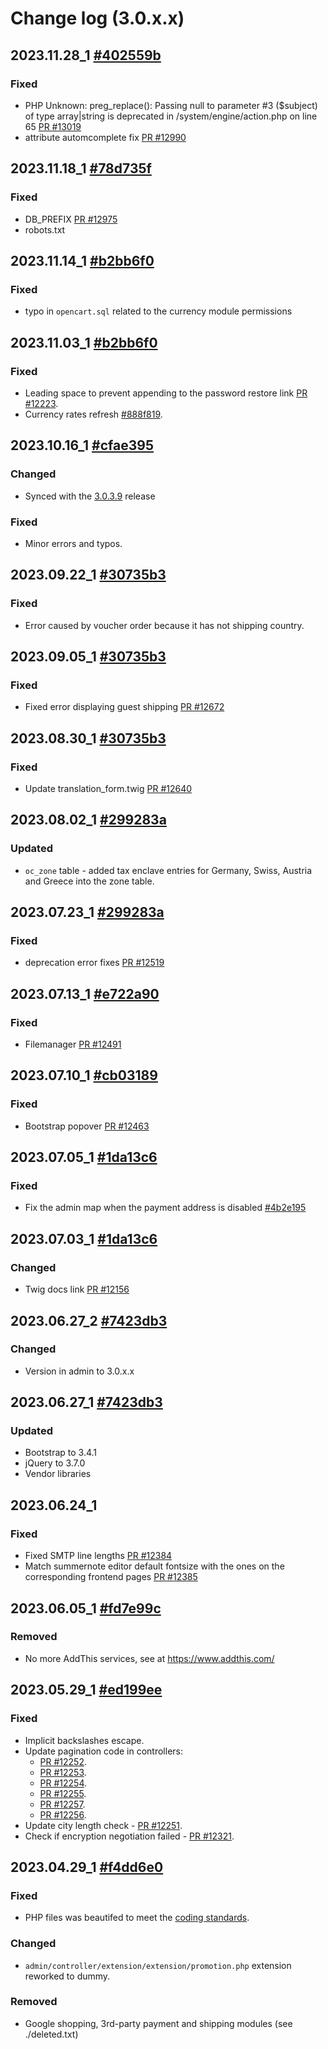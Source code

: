 # Change log (3.0.x.x)

## 2023.11.28_1 [#402559b](https://github.com/opencart/opencart/commit/402559b4ad68624d6d6cd5c21e0f978aee3b07bd)
### Fixed
- PHP Unknown:  preg_replace(): Passing null to parameter #3 ($subject) of type array|string is deprecated in /system/engine/action.php on line 65 [PR #13019](https://github.com/opencart/opencart/pull/13019/commits/03da248d50932f78fc82b84efc37ba1430f79a2b)
- attribute automcomplete fix [PR #12990](https://github.com/opencart/opencart/pull/12990/commits/fa43add7c0646f14eea8ba04fe783c3c796a49bf#)

## 2023.11.18_1 [#78d735f](https://github.com/opencart/opencart/commit/78d735f36e43dfbba61319ab8dcd32ce57b7724f)
### Fixed
- DB_PREFIX [PR #12975](https://github.com/opencart/opencart/pull/12975/commits/09873d2052b003d27ec55da63e5b362d2dfb1eb4)
- robots.txt

## 2023.11.14_1 [#b2bb6f0](https://github.com/opencart/opencart/commit/b2bb6f07a8f9c53639f708933b8c6cef14631b95)
### Fixed
- typo in `opencart.sql` related to the currency module permissions

## 2023.11.03_1 [#b2bb6f0](https://github.com/opencart/opencart/commit/b2bb6f07a8f9c53639f708933b8c6cef14631b95)
### Fixed
- Leading space to prevent appending to the password restore link [PR #12223](https://github.com/opencart/opencart/pull/12223/commits/975cffca9866518aa5c3101dcc49d92c1d9f40aa).
- Currency rates refresh [#888f819](https://github.com/opencart/opencart/commit/888f819cfe79d7eace05c400a4beed1328c8ae0d).

## 2023.10.16_1 [#cfae395](https://github.com/opencart/opencart/commit/cfae395219c070b132cc10aa9522ad9b052d52e5)
### Changed
- Synced with the [3.0.3.9](https://github.com/ocmod-space/opencart/releases/tag/3.0.3.9) release
### Fixed
- Minor errors and typos.

## 2023.09.22_1 [#30735b3](https://github.com/opencart/opencart/commit/30735b314f953ffdf582e57aba1387fc6c0050ab)
### Fixed
- Error caused by voucher order because it has not shipping country.

## 2023.09.05_1 [#30735b3](https://github.com/opencart/opencart/commit/30735b314f953ffdf582e57aba1387fc6c0050ab)
### Fixed
- Fixed error displaying guest shipping [PR #12672](https://github.com/opencart/opencart/pull/12672)

## 2023.08.30_1 [#30735b3](https://github.com/opencart/opencart/commit/30735b314f953ffdf582e57aba1387fc6c0050ab)
### Fixed
- Update translation_form.twig [PR #12640](https://github.com/opencart/opencart/pull/12640)

## 2023.08.02_1 [#299283a](https://github.com/opencart/opencart/commit/299283a8f1dc5d91e0534729ba0678a8ec82996c)
### Updated
- `oc_zone` table - added tax enclave entries for Germany, Swiss, Austria and Greece into the zone table.

## 2023.07.23_1 [#299283a](https://github.com/opencart/opencart/commit/299283a8f1dc5d91e0534729ba0678a8ec82996c)
### Fixed
- deprecation error fixes [PR #12519](https://github.com/opencart/opencart/pull/12519)

## 2023.07.13_1 [#e722a90](https://github.com/opencart/opencart/commit/e722a901520c359347104d5a63869a597bcdaf33)
### Fixed
- Filemanager [PR #12491](https://github.com/opencart/opencart/pull/12491)

## 2023.07.10_1 [#cb03189](https://github.com/opencart/opencart/commit/cb03189aca150337be0668193199897de4bb01e6)
### Fixed
- Bootstrap popover [PR #12463](https://github.com/opencart/opencart/pull/12463)

## 2023.07.05_1 [#1da13c6](https://github.com/opencart/opencart/commit/1da13c63a99dd9e8a2ee35e004874925363ed6bd)
### Fixed
- Fix the admin map when the payment address is disabled [#4b2e195](https://github.com/opencartbot/opencart/commit/4b2e195ba0e1a15fd1fc49e32ab4ff8d9316d419)

## 2023.07.03_1 [#1da13c6](https://github.com/opencart/opencart/commit/1da13c63a99dd9e8a2ee35e004874925363ed6bd)
### Changed
- Twig docs link [PR #12156](https://github.com/opencart/opencart/pull/12156)

## 2023.06.27_2 [#7423db3](https://github.com/opencart/opencart/commit/7423db3e1c86f041a6560d56dc6e0bfc57f94ba9)
### Changed
- Version in admin to 3.0.x.x

## 2023.06.27_1 [#7423db3](https://github.com/opencart/opencart/commit/7423db3e1c86f041a6560d56dc6e0bfc57f94ba9)
### Updated
- Bootstrap to 3.4.1
- jQuery to 3.7.0
- Vendor libraries

## 2023.06.24_1
### Fixed
- Fixed SMTP line lengths [PR #12384](https://github.com/opencart/opencart/pull/12384)
- Match summernote editor default fontsize with the ones on the corresponding frontend pages [PR #12385](https://github.com/opencart/opencart/pull/12385)

## 2023.06.05_1 [#fd7e99c](https://github.com/opencart/opencart/commit/fd7e99cd23a96b55043b1ac14155c2525de05faa)
### Removed
- No more AddThis services, see at https://www.addthis.com/

## 2023.05.29_1 [#ed199ee](https://github.com/opencart/opencart/commit/ed199ee957429ae0dda001a0820d31e8a2c515ea)
### Fixed
- Implicit backslashes escape.
- Update pagination code in controllers:
    - [PR #12252](https://github.com/opencart/opencart/pull/12252/files).
    - [PR #12253](https://github.com/opencart/opencart/pull/12253/files).
    - [PR #12254](https://github.com/opencart/opencart/pull/12254/files).
    - [PR #12255](https://github.com/opencart/opencart/pull/12255/files).
    - [PR #12257](https://github.com/opencart/opencart/pull/12257/files).
    - [PR #12256](https://github.com/opencart/opencart/pull/12256/files).
- Update city length check - [PR #12251](https://github.com/opencart/opencart/pull/12251/files).
- Check if encryption negotiation failed - [PR #12321](https://github.com/opencart/opencart/pull/12321/files).

## 2023.04.29_1 [#f4dd6e0](https://github.com/opencart/opencart/commit/f4dd6e0b73721d4824361e684ac63c9a2955e320)
### Fixed
- PHP files was beautifed to meet the [coding standards](https://github.com/opencart/opencart/wiki/Coding-standards).
### Changed
- `admin/controller/extension/extension/promotion.php` extension reworked to dummy.
### Removed
- Google shopping, 3rd-party payment and shipping modules (see ./deleted.txt)
